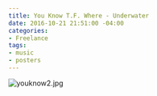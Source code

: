 ```yaml
---
title: You Know T.F. Where - Underwater
date: 2016-10-21 21:51:00 -04:00
categories:
- Freelance
tags:
- music
- posters
---
```


![youknow2.jpg](/uploads/youknow2.jpg)